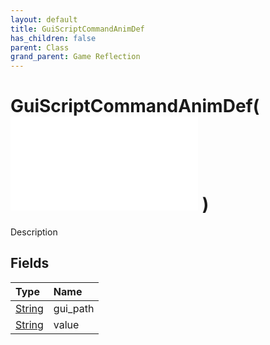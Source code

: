 ```yaml
---
layout: default
title: GuiScriptCommandAnimDef
has_children: false
parent: Class
grand_parent: Game Reflection
---
```

# GuiScriptCommandAnimDef( ![ GuiScriptCommandDef ](/game-reflection/classes/gui_script_command_def.md) )
Description 

## Fields
| Type | Name |
|:-------------|:--------------|
| [String](/game-reflection/components/string.md) | gui_path |
| [String](/game-reflection/components/string.md) | value |
